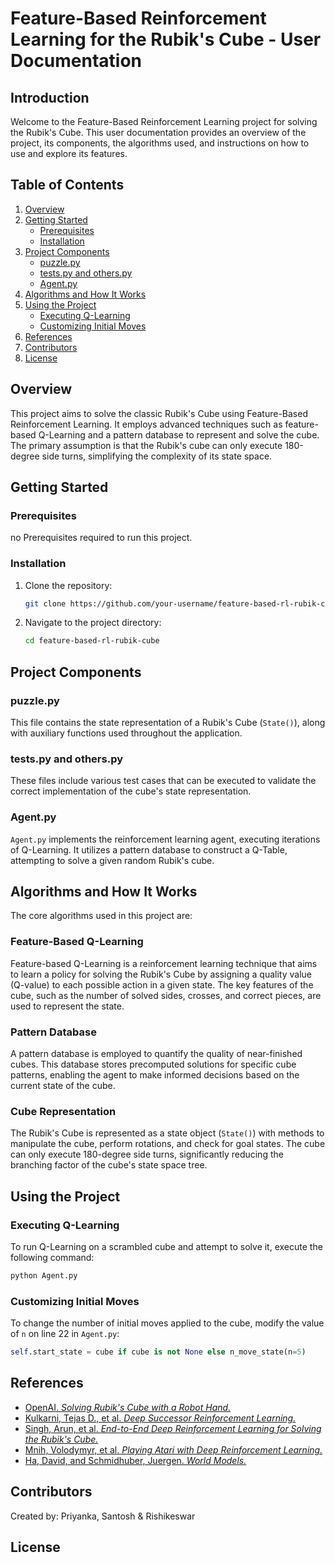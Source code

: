 # Feature-Based Reinforcement Learning for the Rubik's Cube - User Documentation

## Introduction

Welcome to the Feature-Based Reinforcement Learning project for solving the Rubik's Cube. This user documentation provides an overview of the project, its components, the algorithms used, and instructions on how to use and explore its features.

## Table of Contents

1. [Overview](#overview)
2. [Getting Started](#getting-started)
   - [Prerequisites](#prerequisites)
   - [Installation](#installation)
3. [Project Components](#project-components)
   - [puzzle.py](#puzzlepy)
   - [tests.py and others.py](#testspy-and-otherspy)
   - [Agent.py](#agentpy)
4. [Algorithms and How It Works](#algorithms-and-how-it-works)
5. [Using the Project](#using-the-project)
   - [Executing Q-Learning](#executing-q-learning)
   - [Customizing Initial Moves](#customizing-initial-moves)
6. [References](#references)
7. [Contributors](#contributors)
8. [License](#license)

## Overview

This project aims to solve the classic Rubik's Cube using Feature-Based Reinforcement Learning. It employs advanced techniques such as feature-based Q-Learning and a pattern database to represent and solve the cube. The primary assumption is that the Rubik's cube can only execute 180-degree side turns, simplifying the complexity of its state space.

## Getting Started

### Prerequisites

no Prerequisites required to run this project.

### Installation

1. Clone the repository:

   ```bash
   git clone https://github.com/your-username/feature-based-rl-rubik-cube.git
   ```

2. Navigate to the project directory:

   ```bash
   cd feature-based-rl-rubik-cube
   ```

## Project Components

### puzzle.py

This file contains the state representation of a Rubik's Cube (`State()`), along with auxiliary functions used throughout the application.

### tests.py and others.py

These files include various test cases that can be executed to validate the correct implementation of the cube's state representation.

### Agent.py

`Agent.py` implements the reinforcement learning agent, executing iterations of Q-Learning. It utilizes a pattern database to construct a Q-Table, attempting to solve a given random Rubik's cube.

## Algorithms and How It Works

The core algorithms used in this project are:

### Feature-Based Q-Learning

Feature-based Q-Learning is a reinforcement learning technique that aims to learn a policy for solving the Rubik's Cube by assigning a quality value (Q-value) to each possible action in a given state. The key features of the cube, such as the number of solved sides, crosses, and correct pieces, are used to represent the state.

### Pattern Database

A pattern database is employed to quantify the quality of near-finished cubes. This database stores precomputed solutions for specific cube patterns, enabling the agent to make informed decisions based on the current state of the cube.

### Cube Representation

The Rubik's Cube is represented as a state object (`State()`) with methods to manipulate the cube, perform rotations, and check for goal states. The cube can only execute 180-degree side turns, significantly reducing the branching factor of the cube's state space tree.

## Using the Project

### Executing Q-Learning

To run Q-Learning on a scrambled cube and attempt to solve it, execute the following command:

```bash
python Agent.py
```

### Customizing Initial Moves

To change the number of initial moves applied to the cube, modify the value of `n` on line 22 in `Agent.py`:

```python
self.start_state = cube if cube is not None else n_move_state(n=5)
```

## References

- [OpenAI. _Solving Rubik's Cube with a Robot Hand._](https://openai.com/research/solving-rubiks-cube)
- [Kulkarni, Tejas D., et al. _Deep Successor Reinforcement Learning._](https://arxiv.org/abs/1606.02396)
- [Singh, Arun, et al. _End-to-End Deep Reinforcement Learning for Solving the Rubik's Cube._](https://arxiv.org/abs/1910.07113)
- [Mnih, Volodymyr, et al. _Playing Atari with Deep Reinforcement Learning._](https://arxiv.org/abs/1312.5602)
- [Ha, David, and Schmidhuber, Juergen. _World Models._](https://arxiv.org/abs/1803.10122)

## Contributors

Created by: Priyanka, Santosh & Rishikeswar

## License
